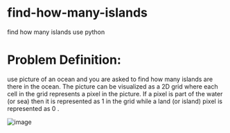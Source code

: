 # find-how-many-islands
find how many islands use python

# Problem Definition:
use picture of an ocean and you are asked to find how many islands are there in
the ocean. The picture can be visualized as a 2D grid where each cell in the grid represents a pixel in
the picture. If a pixel is part of the water (or sea) then it is represented as 1 in the grid while a land (or
island) pixel is represented as 0 .


![image](https://github.com/drbusaidi/find-how-many-islands/assets/121006628/1a712f76-d4a7-4d6c-a79f-c9493cbaea48)
